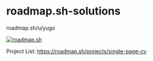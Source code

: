 # roadmap.sh-solutions
 roadmap.sh/u/yugo


<a href="https://roadmap.sh"><img src="https://roadmap.sh/card/wide/67c2d52c580201fc779c06cf?variant=dark" alt="roadmap.sh"/></a>

Project List:
https://roadmap.sh/projects/single-page-cv
